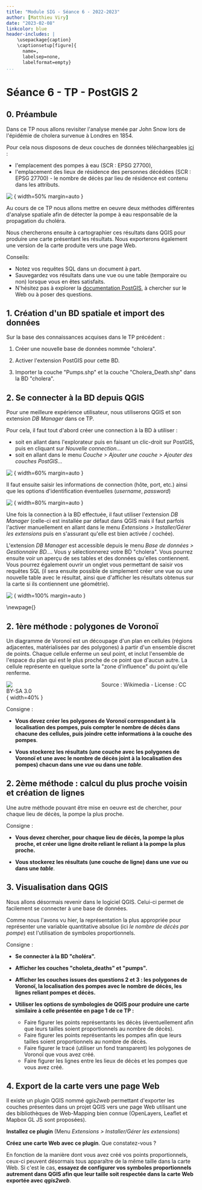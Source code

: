 ```yaml
---
title: "Module SIG - Séance 6 - 2022-2023"
author: [Matthieu Viry]
date: "2023-02-08"
linkcolor: blue
header-includes: |
	\usepackage{caption}
	\captionsetup[figure]{
      name=,
      labelsep=none,
      labelformat=empty}
...
```


# Séance 6 - TP - PostGIS 2

## 0. Préambule

Dans ce TP nous allons revisiter l'analyse menée par John Snow lors de l'épidémie de cholera survenue à Londres en 1854.

Pour cela nous disposons de deux couches de données téléchargeables [ici](https://mthh.github.io/sig-lp-prog/6/data_seance6.zip) :

- l'emplacement des pompes à eau (SCR : EPSG 27700),
- l'emplacement des lieux de résidence des personnes décédées (SCR : EPSG 27700) - le nombre de décès par lieu de résidence est contenu dans les attributs.

![&nbsp;](./images/seance5.png){ width=50% margin=auto }

Au cours de ce TP nous allons mettre en oeuvre deux méthodes différentes d'analyse spatiale afin de détecter la pompe à eau responsable de la propagation du choléra.

Nous chercherons ensuite à cartographier ces résultats dans QGIS pour produire une carte présentant les résultats.
Nous exporterons également une version de la carte produite vers une page Web.

Conseils:

- Notez vos requêtes SQL dans un document à part.
- Sauvegardez vos résultats dans une vue ou une table (temporaire ou non) lorsque vous en êtes satisfaits.
- N'hésitez pas à explorer la [documentation PostGIS](https://postgis.net/docs/reference.html), à chercher sur le Web ou à poser des questions.

## 1. Création d'un BD spatiale et import des données

Sur la base des connaissances acquises dans le TP précédent :

1. Créer une nouvelle base de données nommée "cholera".

2. Activer l'extension PostGIS pour cette BD.

3. Importer la couche "Pumps.shp" et la couche "Cholera_Death.shp" dans la BD "cholera".

## 2. Se connecter à la BD depuis QGIS

Pour une meilleure expérience utilisateur, nous utiliserons QGIS et son extension *DB Manager* dans ce TP.

Pour cela, il faut tout d'abord créer une connection à la BD à utiliser :
- soit en allant dans l'explorateur puis en faisant un clic-droit sur PostGIS, puis en cliquant sur *Nouvelle connection...*
- soit en allant dans le menu *Couche > Ajouter une couche > Ajouter des couches PostGIS...*

![&nbsp;](./images/connection-postgis1.png){ width=60% margin=auto }

Il faut ensuite saisir les informations de connection (hôte, port, etc.) ainsi que les options d'identification éventuelles (*username*, *password*)

![&nbsp;](./images/connection-postgis2.png){ width=80% margin=auto }

Une fois la connection à la BD effectuée, il faut utiliser l'extension *DB Manager* (celle-ci est installée par défaut dans QGIS mais il faut parfois l'activer manuellement en allant dans le menu *Extensions > Installer/Gérer les extensions* puis en s'assurant qu'elle est bien activée / cochée).

L'extension *DB Manager* est accessible depuis le menu *Base de données > Gestionnaire BD...*.
Vous y sélectionnerez votre BD "cholera".
Vous pourrez ensuite voir un aperçu de ses tables et des données qu'elles contiennent. Vous pourrez également ouvrir un onglet vous permettant de saisir vos requêtes SQL (il sera ensuite possible de simplement créer une vue ou une nouvelle table avec le résultat, ainsi que d'afficher les résultats obtenus sur la carte si ils contiennent une géométrie).

![&nbsp;](./images/qgis-gestionnaire-bd.png){ width=100% margin=auto }

\newpage{}

## 2. 1ère méthode : polygones de Voronoï

Un diagramme de Voronoï est un découpage d'un plan en cellules (régions adjacentes, matérialisées par des polygones) à partir d'un ensemble discret de points. Chaque cellule enferme un seul point, et inclut l'ensemble de l'espace du plan qui est le plus proche de ce point que d'aucun autre. La cellule représente en quelque sorte la "zone d'influence" du point qu'elle renferme.

![&nbsp;&nbsp;&nbsp;&nbsp;&nbsp;&nbsp;&nbsp;&nbsp;&nbsp;&nbsp;&nbsp;&nbsp;&nbsp;&nbsp;&nbsp;&nbsp;&nbsp;&nbsp;&nbsp;&nbsp;&nbsp;&nbsp;&nbsp;&nbsp;&nbsp;&nbsp;&nbsp;&nbsp;&nbsp;&nbsp;&nbsp;&nbsp;&nbsp;&nbsp;&nbsp;&nbsp;&nbsp;&nbsp;&nbsp;&nbsp;&nbsp;&nbsp;&nbsp;&nbsp;&nbsp;&nbsp;&nbsp;&nbsp;&nbsp;&nbsp;&nbsp;&nbsp;&nbsp;&nbsp;&nbsp;&nbsp;&nbsp;&nbsp;&nbsp;&nbsp;Source : Wikimedia - License : CC BY-SA 3.0](./images/Coloured_Voronoi_2D.png){ width=40% }

Consigne :

- **Vous devez créer les polygones de Voronoï correspondant à la localisation des pompes, puis compter le nombre de décès dans chacune des cellules, puis joindre cette informations à la couche des pompes**.

- **Vous stockerez les résultats (une couche avec les polygones de Voronoï et une avec le nombre de décès joint à la localisation des pompes) chacun dans une _vue_ ou dans une _table_**.


## 2. 2ème méthode : calcul du plus proche voisin et création de lignes

Une autre méthode pouvant être mise en oeuvre est de chercher, pour chaque lieu de décès, la pompe la plus proche.

Consigne :

- **Vous devez chercher, pour chaque lieu de décès, la pompe la plus proche, et créer une ligne droite reliant le reliant à la pompe la plus proche.**

- **Vous stockerez les résultats (une couche de ligne) dans une _vue_ ou dans une _table_**.


## 3. Visualisation dans QGIS

Nous allons désormais revenir dans le logiciel QGIS. Celui-ci permet de facilement se connecter à une base de données.

Comme nous l'avons vu hier, la représentation la plus appropriée pour représenter une variable quantitative absolue (ici *le nombre de décès par pompe*) est l'utilisation de symboles proportionnels.

Consigne :

- **Se connecter à la BD "choléra".**

- **Afficher les couches "choleta_deaths" et "pumps".**

- **Afficher les couches issues des questions 2 et 3 : les polygones de Voronoï, la localisation des pompes avec le nombre de décès, les lignes reliant pompes et décès.**

- **Utiliser les options de symbologies de QGIS pour produire une carte similaire à celle présentée en page 1 de ce TP :**
  * Faire figurer les points représentants les décès (éventuellement afin que leurs tailles soient proportionnels au nombre de décès).
  * Faire figurer les points représentants les pompes afin que leurs tailles soient proportionnels au nombre de décès.
  * Faire figurer le tracé (utiliser un fond transparent) les polygones de Voronoï que vous avez créé.
  * Faire figurer les lignes entre les lieux de décès et les pompes que vous avez créé.


## 4. Export de la carte vers une page Web

Il existe un plugin QGIS nommé *qgis2web* permettant d'exporter les couches présentes dans un projet QGIS vers une page Web utilisant une des bibliothèques de Web-Mapping bien connue (OpenLayers, Leaflet et Mapbox GL JS sont proposées).

**Installez ce plugin** (Menu *Extensions > Installer/Gérer les extensions*)

**Créez une carte Web avec ce plugin**. Que constatez-vous ?

En fonction de la manière dont vous avez créé vos points proportionnels, ceux-ci peuvent désormais tous apparaître de la même taille dans la carte Web. Si c'est le cas, **essayez de configurer vos symboles proportionnels autrement dans QGIS afin que leur taille soit respectée dans la carte Web exportée avec _qgis2web_**.
